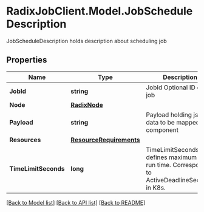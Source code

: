 # RadixJobClient.Model.JobScheduleDescription
JobScheduleDescription holds description about scheduling job

## Properties

Name | Type | Description | Notes
------------ | ------------- | ------------- | -------------
**JobId** | **string** | JobId Optional ID of a job | [optional] 
**Node** | [**RadixNode**](RadixNode.md) |  | [optional] 
**Payload** | **string** | Payload holding json data to be mapped to component | [optional] 
**Resources** | [**ResourceRequirements**](ResourceRequirements.md) |  | [optional] 
**TimeLimitSeconds** | **long** | TimeLimitSeconds defines maximum job run time. Corresponds to ActiveDeadlineSeconds in K8s. | [optional] 

[[Back to Model list]](../README.md#documentation-for-models) [[Back to API list]](../README.md#documentation-for-api-endpoints) [[Back to README]](../README.md)

